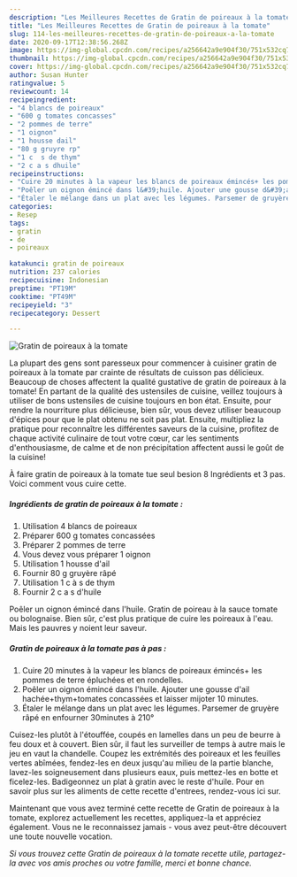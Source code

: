 ```yaml
---
description: "Les Meilleures Recettes de Gratin de poireaux à la tomate"
title: "Les Meilleures Recettes de Gratin de poireaux à la tomate"
slug: 114-les-meilleures-recettes-de-gratin-de-poireaux-a-la-tomate
date: 2020-09-17T12:38:56.268Z
image: https://img-global.cpcdn.com/recipes/a256642a9e904f30/751x532cq70/gratin-de-poireaux-a-la-tomate-photo-principale-de-la-recette.jpg
thumbnail: https://img-global.cpcdn.com/recipes/a256642a9e904f30/751x532cq70/gratin-de-poireaux-a-la-tomate-photo-principale-de-la-recette.jpg
cover: https://img-global.cpcdn.com/recipes/a256642a9e904f30/751x532cq70/gratin-de-poireaux-a-la-tomate-photo-principale-de-la-recette.jpg
author: Susan Hunter
ratingvalue: 5
reviewcount: 14
recipeingredient:
- "4 blancs de poireaux"
- "600 g tomates concasses"
- "2 pommes de terre"
- "1 oignon"
- "1 housse dail"
- "80 g gruyre rp"
- "1 c  s de thym"
- "2 c a s dhuile"
recipeinstructions:
- "Cuire 20 minutes à la vapeur les blancs de poireaux émincés+ les pommes de terre épluchées et en rondelles."
- "Poêler un oignon émincé dans l&#39;huile. Ajouter une gousse d&#39;ail hachée+thym+tomates concassées et laisser mijoter 10 minutes."
- "Étaler le mélange dans un plat avec les légumes. Parsemer de gruyère râpé en enfourner 30minutes à 210°"
categories:
- Resep
tags:
- gratin
- de
- poireaux

katakunci: gratin de poireaux 
nutrition: 237 calories
recipecuisine: Indonesian
preptime: "PT19M"
cooktime: "PT49M"
recipeyield: "3"
recipecategory: Dessert

---
```



![Gratin de poireaux à la tomate](https://img-global.cpcdn.com/recipes/a256642a9e904f30/751x532cq70/gratin-de-poireaux-a-la-tomate-photo-principale-de-la-recette.jpg)

La plupart des gens sont paresseux pour commencer à cuisiner gratin de poireaux à la tomate par crainte de résultats de cuisson pas délicieux. Beaucoup de choses affectent la qualité gustative de gratin de poireaux à la tomate! En partant de la qualité des ustensiles de cuisine, veillez toujours à utiliser de bons ustensiles de cuisine toujours en bon état. Ensuite, pour rendre la nourriture plus délicieuse, bien sûr, vous devez utiliser beaucoup d'épices pour que le plat obtenu ne soit pas plat. Ensuite, multipliez la pratique pour reconnaître les différentes saveurs de la cuisine, profitez de chaque activité culinaire de tout votre cœur, car les sentiments d'enthousiasme, de calme et de non précipitation affectent aussi le goût de la cuisine!

<!--inarticleads1-->

À faire gratin de poireaux à la tomate tue seul besion 8 Ingrédients et 3 pas. Voici comment vous cuire cette.

##### Ingrédients de gratin de poireaux à la tomate :

1. Utilisation 4 blancs de poireaux
1. Préparer 600 g tomates concassées
1. Préparer 2 pommes de terre
1. Vous devez vous préparer 1 oignon
1. Utilisation 1 housse d&#39;ail
1. Fournir 80 g gruyère râpé
1. Utilisation 1 c à s de thym
1. Fournir 2 c a s d&#39;huile


Poêler un oignon émincé dans l&#39;huile. Gratin de poireau à la sauce tomate ou bolognaise. Bien sûr, c&#39;est plus pratique de cuire les poireaux à l&#39;eau. Mais les pauvres y noient leur saveur. 

<!--inarticleads2-->

##### Gratin de poireaux à la tomate pas à pas :

1. Cuire 20 minutes à la vapeur les blancs de poireaux émincés+ les pommes de terre épluchées et en rondelles.
1. Poêler un oignon émincé dans l&#39;huile. Ajouter une gousse d&#39;ail hachée+thym+tomates concassées et laisser mijoter 10 minutes.
1. Étaler le mélange dans un plat avec les légumes. Parsemer de gruyère râpé en enfourner 30minutes à 210°


Cuisez-les plutôt à l&#39;étouffée, coupés en lamelles dans un peu de beurre à feu doux et à couvert. Bien sûr, il faut les surveiller de temps à autre mais le jeu en vaut la chandelle. Coupez les extrémités des poireaux et les feuilles vertes abîmées, fendez-les en deux jusqu&#39;au milieu de la partie blanche, lavez-les soigneusement dans plusieurs eaux, puis mettez-les en botte et ficelez-les. Badigeonnez un plat à gratin avec le reste d&#39;huile. Pour en savoir plus sur les aliments de cette recette d&#39;entrees, rendez-vous ici sur. 

<!--inarticleads1-->

<p>
Maintenant que vous avez terminé cette recette de Gratin de poireaux à la tomate, explorez actuellement les recettes, appliquez-la et appréciez également. Vous ne le reconnaissez jamais - vous avez peut-être découvert une toute nouvelle vocation.
</p>

<p>
<i>Si vous trouvez cette Gratin de poireaux à la tomate recette utile, partagez-la avec vos amis proches ou votre famille, merci et bonne chance.</i>
</p>
